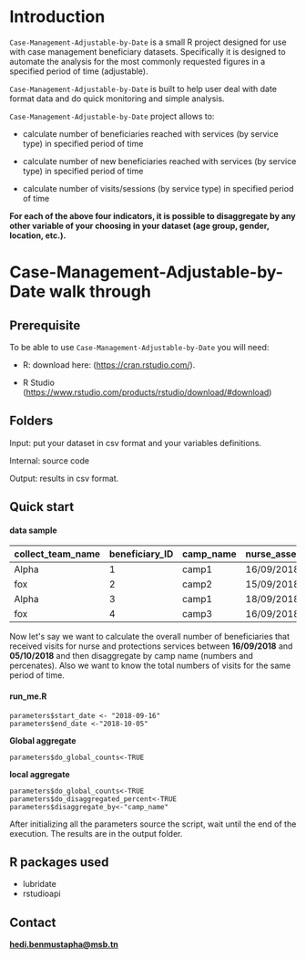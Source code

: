 # Introduction

`Case-Management-Adjustable-by-Date` is a small R project designed for use with case management beneficiary datasets. Specifically it is designed to automate the analysis for the most commonly requested figures in a specified period of time (adjustable).

`Case-Management-Adjustable-by-Date` is built to help user deal with date format data and do quick monitoring and simple analysis.

`Case-Management-Adjustable-by-Date` project allows to:

- calculate number of beneficiaries reached with services (by service type) in  specified period of time

- calculate number of new beneficiaries reached with services (by service type) in  specified period of time

- calculate number of visits/sessions (by service type) in  specified period of time

**For each of the above four indicators, it is possible to disaggregate by any other variable of your choosing in your dataset (age group, gender, location, etc.).**

# Case-Management-Adjustable-by-Date walk through

## Prerequisite

To be able to use `Case-Management-Adjustable-by-Date` you will need:

- R: download here: (https://cran.rstudio.com/). 

- R Studio (https://www.rstudio.com/products/rstudio/download/#download)
## Folders

Input: put your dataset in csv format and your variables definitions.

Internal: source code 

Output: results in csv format.

## Quick start
#### data sample

| collect_team_name  | beneficiary_ID | camp_name | nurse_assessement_date|nurse_followup_1|nurse_followup_2|nurse_followup_3|protection_assessement_date|protection_followup_1|protection_followup_2
| ------------- | ------------- |------------- |------------- |------------- |------------- |------------- |------------- |------------- |------------- |
| Alpha  | 1  |camp1|16/09/2018|20/09/2018| | | 06/06/2018| | | 03/10/2018
| fox  | 2  | camp2 |15/09/2018| 21/09/2018 | 15/07/2018 | | | 02/10/2018 | 11/10/2018
| Alpha  | 3  |camp1|18/09/2018|24/09/2018| | | 08/06/2018| | | 05/10/2018
| fox  | 4 | camp3 |16/09/2018| 26/09/2018 | 20/07/2018 | | | 08/10/2018 | 14/10/2018

Now let's say we want to calculate the overall number of beneficiaries that received visits for nurse and protections services between **16/09/2018** and **05/10/2018** and then disaggregate by camp name (numbers and percenates). Also we want to know the total numbers of visits for the same period of time.

#### run_me.R
```
parameters$start_date <- "2018-09-16"
parameters$end_date <-"2018-10-05"
```
**Global aggregate**
```
parameters$do_global_counts<-TRUE
```
**local aggregate**
```
parameters$do_global_counts<-TRUE
parameters$do_disaggregated_percent<-TRUE
parameters$disaggregate_by<-"camp_name"
```
After initializing all the parameters source the script, wait until the end of the execution. The results are in the output folder.

## R packages used
- lubridate
- rstudioapi

## Contact
**hedi.benmustapha@msb.tn**

